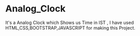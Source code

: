 # Analog_Clock
It's a Analog Clock which Shows us Time in IST , I have used HTML,CSS,BOOTSTRAP,JAVASCRIPT for making this Project.
